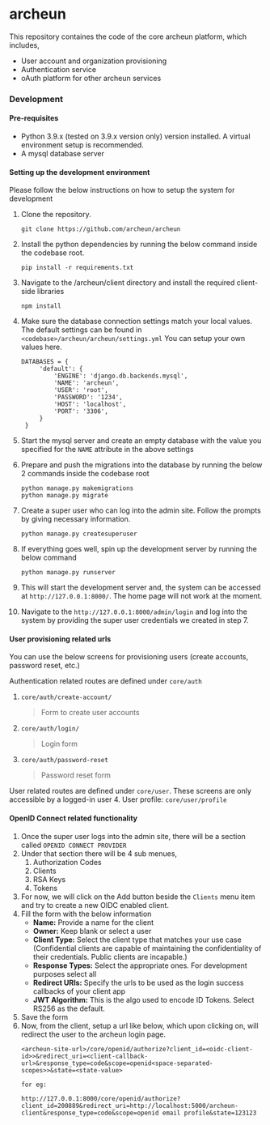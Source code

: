 # archeun

This repository containes the code of the core archeun platform, which includes,

- User account and organization provisioning
- Authentication service
- oAuth platform for other archeun services

### Development

#### Pre-requisites

- Python 3.9.x (tested on 3.9.x version only) version installed. A virtual environment setup is recommended.
- A mysql database server

#### Setting up the development environment
Please follow the below instructions on how to setup the system for development

1. Clone the repository.
   ```
   git clone https://github.com/archeun/archeun

2. Install the python dependencies by running the below command inside the codebase root.
   ```
   pip install -r requirements.txt

3. Navigate to the <codebase>/archeun/client directory and install the required client-side libraries
    ```
   npm install
   
4. Make sure the database connection settings match your local values. The default settings can be found in `<codebase>/archeun/archeun/settings.yml`
   You can setup your own values here. 
   ```
   DATABASES = {
        'default': {
            'ENGINE': 'django.db.backends.mysql',
            'NAME': 'archeun',
            'USER': 'root',
            'PASSWORD': '1234',
            'HOST': 'localhost',
            'PORT': '3306',
        }
    }

5. Start the mysql server and create an empty database with the value you specified for the `NAME` attribute in the above settings

6. Prepare and push the migrations into the database by running the below 2 commands inside the codebase root
    ```
   python manage.py makemigrations
   python manage.py migrate
   
7. Create a super user who can log into the admin site. Follow the prompts by giving necessary information.
    ```
   python manage.py createsuperuser   

8. If everything goes well, spin up the development server by running the below command
    ```
   python manage.py runserver
   
9. This will start the development server and, the system can be accessed at `http://127.0.0.1:8000/`. The home page will not work at the moment.

10. Navigate to the `http://127.0.0.1:8000/admin/login` and log into the system by providing the super user credentials we created in step 7.

#### User provisioning related urls

You can use the below screens for provisioning users (create accounts, password reset, etc.)

Authentication related routes are defined under `core/auth`
1. `core/auth/create-account/`
   > Form to create user accounts
2. `core/auth/login/`
   > Login form
3. `core/auth/password-reset`
   > Password reset form

User related routes are defined under `core/user`. These screens are only accessible by a logged-in user
4. User profile: `core/user/profile`

#### OpenID Connect related functionality

1. Once the super user logs into the admin site, there will be a section called `OPENID CONNECT PROVIDER`
2. Under that section there will be 4 sub menues,
    1. Authorization Codes		
    2. Clients
    3. RSA Keys
    4. Tokens
3. For now, we will click on the Add button beside the `Clients` menu item and try to create a new OIDC enabled client.
4. Fill the form with the below information
   - **Name:** Provide a name for the client
   - **Owner:** Keep blank or select a user
   - **Client Type:** Select the client type that matches your use case (Confidential clients are capable of maintaining the confidentiality of their credentials. Public clients are incapable.)
   - **Response Types:** Select the appropriate ones. For development purposes select all
   - **Redirect URIs:** Specify the urls to be used as the login success callbacks of your client app
   - **JWT Algorithm:** This is the algo used to encode ID Tokens. Select RS256 as the default.
5. Save the form
6. Now, from the client, setup a url like below, which upon clicking on, will redirect the user to the archeun login page.
    ```
   <archeun-site-url>/core/openid/authorize?client_id=<oidc-client-id>>&redirect_uri=<client-callback-url>&response_type=code&scope=openid<space-separated-scopes>>&state=<state-value>

   for eg:
   
   http://127.0.0.1:8000/core/openid/authorize?client_id=200889&redirect_uri=http://localhost:5000/archeun-client&response_type=code&scope=openid email profile&state=123123
   
